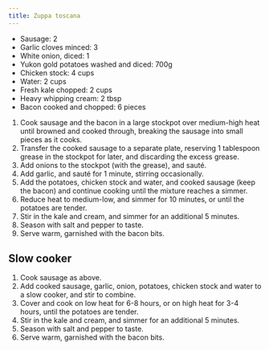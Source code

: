 ```yaml
---
title: Zuppa toscana
---
```


- Sausage: 2
- Garlic cloves minced: 3
- White onion, diced: 1
- Yukon gold potatoes washed and diced: 700g
- Chicken stock: 4 cups
- Water: 2 cups
- Fresh kale chopped: 2 cups
- Heavy whipping cream: 2 tbsp
- Bacon cooked and chopped: 6 pieces

1. Cook sausage and the bacon in a large stockpot over medium-high heat until browned and cooked through, breaking the sausage into small pieces as it cooks.
1. Transfer the cooked sausage to a separate plate, reserving 1 tablespoon grease in the stockpot for later, and discarding the excess grease.
1. Add onions to the stockpot (with the grease), and sauté.
1. Add garlic, and sauté for 1 minute, stirring occasionally.
1. Add the potatoes, chicken stock and water, and cooked sausage (keep the bacon) and continue cooking until the mixture reaches a simmer.
1. Reduce heat to medium-low, and simmer for 10 minutes, or until the potatoes are tender.
1. Stir in the kale and cream, and simmer for an additional 5 minutes.
1. Season with salt and pepper to taste.
1. Serve warm, garnished with the bacon bits.

## Slow cooker

1. Cook sausage as above.
1. Add cooked sausage, garlic, onion, potatoes, chicken stock and water to a slow cooker, and stir to combine.
1. Cover and cook on low heat for 6-8 hours, or on high heat for 3-4 hours, until the potatoes are tender.
1. Stir in the kale and cream, and simmer for an additional 5 minutes.
1. Season with salt and pepper to taste.
1. Serve warm, garnished with the bacon bits.
